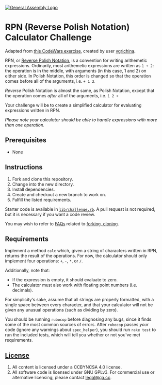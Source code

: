 [![General Assembly Logo](https://camo.githubusercontent.com/1a91b05b8f4d44b5bbfb83abac2b0996d8e26c92/687474703a2f2f692e696d6775722e636f6d2f6b6538555354712e706e67)](https://generalassemb.ly/education/web-development-immersive)

# RPN (Reverse Polish Notation) Calculator Challenge

Adapted from [this CodeWars exercise](http://www.codewars.com/kata/reverse-polish-notation-calculator/ruby),
created by user [vgrichina](http://www.codewars.com/users/vgrichina).

RPN, or [Reverse Polish Notation](https://en.wikipedia.org/wiki/Reverse_Polish_notation),
is a convention for writing arithemetic expressions.
Ordinarily, most arithemetic expressions are written as `1 + 2`: the operation
is in the middle, with arguments (in this case, 1 and 2) on either side.
In Polish Notation, this order is changed so that the operation comes
before all of the arguments, i.e. `+ 1 2`.

_Reverse_ Polish Notation is almost the same, as Polish Notation, except that
 the operation comes _after_ all of the arguments, i.e. `1 2 +`

Your challenge will be to create a simplified calculator for evaluating
expressions written in RPN.

_Please note your calculator should be able to handle expressions with more_
_than one operation._

## Prerequisites

-   None

## Instructions

1.  Fork and clone this repository.
1.  Change into the new directory.
1.  Install dependencies.
1.  Create and checkout a new branch to work on.
1.  Fulfill the listed requirements.

Starter code is available in [`lib/challenge.rb`](lib/challenge.rb). A pull
request is not required, but it is necessary if you want a code review.

You may wish to refer to [FAQs](https://github.com/ga-wdi-boston/meta/wiki/)
related to [forking,
cloning](https://github.com/ga-wdi-boston/meta/wiki/ForkAndClone).

## Requirements

Implement a method `calc` which, given a string of characters written in RPN,
returns the result of the operations.
For now, the calculator should only implement four operations: `+`, `-`, `*`,
or `/`.

Additionally, note that:

-   If the expression is empty, it should evaluate to zero.
-   The calculator must also work with floating point numbers (i.e. decimals).

For simplicity's sake, assume that all strings are properly formatted, with
a single space between every character, and that your calculator will not be
given any unusual operations (such as dividing by zero).

You should be running `rubocop` before diagnosing any bugs, since it finds
some of the most common sources of errors.
After `rubocop` passes _your_ code (ignore any warnings about `spec_helper`),
you should run `rake test` to run the included tests, which will tell you
whether or not you've met requirements.

## [License](LICENSE)

1.  All content is licensed under a CC­BY­NC­SA 4.0 license.
1.  All software code is licensed under GNU GPLv3. For commercial use or
    alternative licensing, please contact legal@ga.co.
